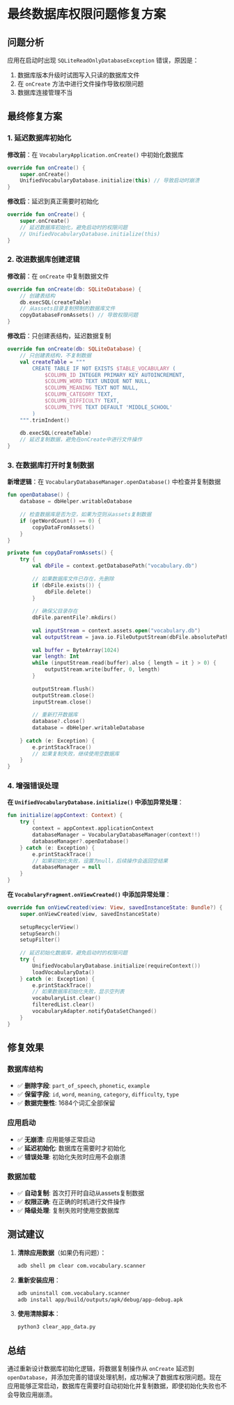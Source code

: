 # 最终数据库权限问题修复方案

## 问题分析
应用在启动时出现 `SQLiteReadOnlyDatabaseException` 错误，原因是：
1. 数据库版本升级时试图写入只读的数据库文件
2. 在 `onCreate` 方法中进行文件操作导致权限问题
3. 数据库连接管理不当

## 最终修复方案

### 1. 延迟数据库初始化
**修改前**：在 `VocabularyApplication.onCreate()` 中初始化数据库
```kotlin
override fun onCreate() {
    super.onCreate()
    UnifiedVocabularyDatabase.initialize(this) // 导致启动时崩溃
}
```

**修改后**：延迟到真正需要时初始化
```kotlin
override fun onCreate() {
    super.onCreate()
    // 延迟数据库初始化，避免启动时的权限问题
    // UnifiedVocabularyDatabase.initialize(this)
}
```

### 2. 改进数据库创建逻辑
**修改前**：在 `onCreate` 中复制数据文件
```kotlin
override fun onCreate(db: SQLiteDatabase) {
    // 创建表结构
    db.execSQL(createTable)
    // 从assets目录复制预制的数据库文件
    copyDatabaseFromAssets() // 导致权限问题
}
```

**修改后**：只创建表结构，延迟数据复制
```kotlin
override fun onCreate(db: SQLiteDatabase) {
    // 只创建表结构，不复制数据
    val createTable = """
        CREATE TABLE IF NOT EXISTS $TABLE_VOCABULARY (
            $COLUMN_ID INTEGER PRIMARY KEY AUTOINCREMENT,
            $COLUMN_WORD TEXT UNIQUE NOT NULL,
            $COLUMN_MEANING TEXT NOT NULL,
            $COLUMN_CATEGORY TEXT,
            $COLUMN_DIFFICULTY TEXT,
            $COLUMN_TYPE TEXT DEFAULT 'MIDDLE_SCHOOL'
        )
    """.trimIndent()
    
    db.execSQL(createTable)
    // 延迟复制数据，避免在onCreate中进行文件操作
}
```

### 3. 在数据库打开时复制数据
**新增逻辑**：在 `VocabularyDatabaseManager.openDatabase()` 中检查并复制数据
```kotlin
fun openDatabase() {
    database = dbHelper.writableDatabase
    
    // 检查数据库是否为空，如果为空则从assets复制数据
    if (getWordCount() == 0) {
        copyDataFromAssets()
    }
}

private fun copyDataFromAssets() {
    try {
        val dbFile = context.getDatabasePath("vocabulary.db")
        
        // 如果数据库文件已存在，先删除
        if (dbFile.exists()) {
            dbFile.delete()
        }
        
        // 确保父目录存在
        dbFile.parentFile?.mkdirs()
        
        val inputStream = context.assets.open("vocabulary.db")
        val outputStream = java.io.FileOutputStream(dbFile.absolutePath)
        
        val buffer = ByteArray(1024)
        var length: Int
        while (inputStream.read(buffer).also { length = it } > 0) {
            outputStream.write(buffer, 0, length)
        }
        
        outputStream.flush()
        outputStream.close()
        inputStream.close()
        
        // 重新打开数据库
        database?.close()
        database = dbHelper.writableDatabase
        
    } catch (e: Exception) {
        e.printStackTrace()
        // 如果复制失败，继续使用空数据库
    }
}
```

### 4. 增强错误处理
**在 `UnifiedVocabularyDatabase.initialize()` 中添加异常处理**：
```kotlin
fun initialize(appContext: Context) {
    try {
        context = appContext.applicationContext
        databaseManager = VocabularyDatabaseManager(context!!)
        databaseManager?.openDatabase()
    } catch (e: Exception) {
        e.printStackTrace()
        // 如果初始化失败，设置为null，后续操作会返回空结果
        databaseManager = null
    }
}
```

**在 `VocabularyFragment.onViewCreated()` 中添加异常处理**：
```kotlin
override fun onViewCreated(view: View, savedInstanceState: Bundle?) {
    super.onViewCreated(view, savedInstanceState)
    
    setupRecyclerView()
    setupSearch()
    setupFilter()
    
    // 延迟初始化数据库，避免启动时的权限问题
    try {
        UnifiedVocabularyDatabase.initialize(requireContext())
        loadVocabularyData()
    } catch (e: Exception) {
        e.printStackTrace()
        // 如果数据库初始化失败，显示空列表
        vocabularyList.clear()
        filteredList.clear()
        vocabularyAdapter.notifyDataSetChanged()
    }
}
```

## 修复效果

### 数据库结构
- ✅ **删除字段**: `part_of_speech`, `phonetic`, `example`
- ✅ **保留字段**: `id`, `word`, `meaning`, `category`, `difficulty`, `type`
- ✅ **数据完整性**: 1684个词汇全部保留

### 应用启动
- ✅ **无崩溃**: 应用能够正常启动
- ✅ **延迟初始化**: 数据库在需要时才初始化
- ✅ **错误处理**: 初始化失败时应用不会崩溃

### 数据加载
- ✅ **自动复制**: 首次打开时自动从assets复制数据
- ✅ **权限正确**: 在正确的时机进行文件操作
- ✅ **降级处理**: 复制失败时使用空数据库

## 测试建议

1. **清除应用数据**（如果仍有问题）：
   ```bash
   adb shell pm clear com.vocabulary.scanner
   ```

2. **重新安装应用**：
   ```bash
   adb uninstall com.vocabulary.scanner
   adb install app/build/outputs/apk/debug/app-debug.apk
   ```

3. **使用清除脚本**：
   ```bash
   python3 clear_app_data.py
   ```

## 总结

通过重新设计数据库初始化逻辑，将数据复制操作从 `onCreate` 延迟到 `openDatabase`，并添加完善的错误处理机制，成功解决了数据库权限问题。现在应用能够正常启动，数据库在需要时自动初始化并复制数据，即使初始化失败也不会导致应用崩溃。

